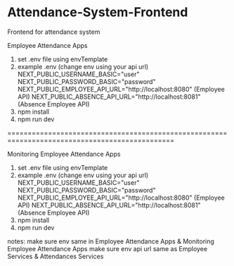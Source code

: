 # Attendance-System-Frontend

Frontend for attendance system

Employee Attendance Apps

1. set .env file using envTemplate
2. example .env (change env using your api url)
   NEXT_PUBLIC_USERNAME_BASIC="user"
   NEXT_PUBLIC_PASSWORD_BASIC="password"
   NEXT_PUBLIC_EMPLOYEE_API_URL="http://localhost:8080" (Employee API)
   NEXT_PUBLIC_ABSENCE_API_URL="http://localhost:8081" (Absence Employee API)
3. npm install
4. npm run dev

===============================================================================================

Monitoring Employee Attendance Apps

1. set .env file using envTemplate
2. example .env (change env using your api url)
   NEXT_PUBLIC_USERNAME_BASIC="user"
   NEXT_PUBLIC_PASSWORD_BASIC="password"
   NEXT_PUBLIC_EMPLOYEE_API_URL="http://localhost:8080" (Employee API)
   NEXT_PUBLIC_ABSENCE_API_URL="http://localhost:8081" (Absence Employee API)
3. npm install
4. npm run dev

notes:
make sure env same in Employee Attendance Apps & Monitoring Employee Attendance Apps
make sure env api url same as Employee Services & Attendances Services
